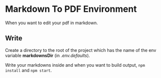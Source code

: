 # Markdown To PDF Environment

When you want to edit your pdf in markdown.

## Write

Create a directory to the root of the project which has the name of the env variable **markdownsDir** (in _.env.defaults_).

Write your markdowns inside and when you want to build output, `npm install` and `npm start`.
